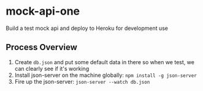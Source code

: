 # mock-api-one

Build a test mock api and deploy to Heroku for development use

## Process Overview

1. Create `db.json` and put some default data in there so when we test, we can clearly see if it's working
2. Install json-server on the machine globally: `npm install -g json-server`
3. Fire up the json-server: `json-server --watch db.json`
